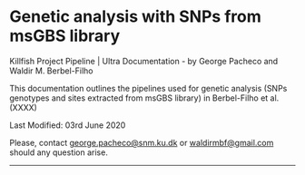 # **Genetic analysis with SNPs from msGBS library**

Killfish Project Pipeline | Ultra Documentation - by George Pacheco and Waldir M. Berbel-Filho

This documentation outlines the pipelines used for genetic analysis (SNPs genotypes and sites extracted from msGBS library) in Berbel-Filho et al. (XXXX)

Last Modified: 03rd June 2020              

Please, contact george.pacheco@snm.ku.dk or waldirmbf@gmail.com should any question arise.
__________________________________________
